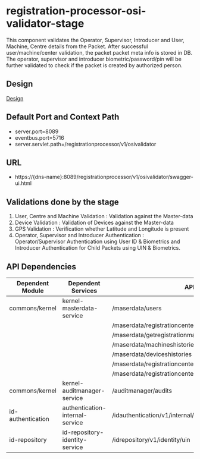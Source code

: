 # registration-processor-osi-validator-stage

This component validates the Operator, Supervisor, Introducer and User, Machine, Centre details from the Packet. After successful user/machine/center validation, the packet packet meta info is stored in DB. The operator, supervisor and introducer biometric/password/pin will be further validated to check if the packet is created by authorized person.

## Design

[Design](https://github.com/mosip/registration/blob/master/design/registration-processor/Approach_for_OSI_validation.md)


## Default Port and Context Path
  
  * server.port=8089
  * eventbus.port=5716
  * server.servlet.path=/registrationprocessor/v1/osivalidator


## URL

 * https://{dns-name}:8089/registrationprocessor/v1/osivalidator/swagger-ui.html
 
## Validations done by the stage

1. User, Centre and Machine Validation :  Validation against the Master-data
2. Device Validation : Validation of Devices against the Master-data
3. GPS Validation : Verification whether Latitude and Longitude is present
5. Operator, Supervisor and Introducer Authentication : Operator/Supervisor Authentication using User ID & Biometrics and Introducer Authentication for Child Packets using UIN & Biometrics.

## API Dependencies
	
|Dependent Module |  Dependent Services  | API |
| ------------- | ------------- | ------------- |
| commons/kernel  | kernel-masterdata-service | /maserdata/users|
|   |  | /maserdata/registrationcentershistory|
|   |  | /maserdata/getregistrationmachineusermappinghistory|
|   |  | /maserdata/machineshistories|
|   |  | /maserdata/deviceshistories|
|   |  | /maserdata/registrationcenterdevicehistory|
|   |  | /maserdata/registrationcenters/validate|
| commons/kernel  | kernel-auditmanager-service | /auditmanager/audits|
| id-authentication  | authentication-internal-service | /idauthentication/v1/internal/auth|
| id-repository  | id-repository-identity-service | /idrepository/v1/identity/uin|
